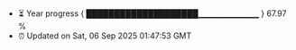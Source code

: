 - ⏳ Year progress { ████████████████████▁▁▁▁▁▁▁▁▁▁ } 67.97 %
- ⏰ Updated on Sat, 06 Sep 2025 01:47:53 GMT

